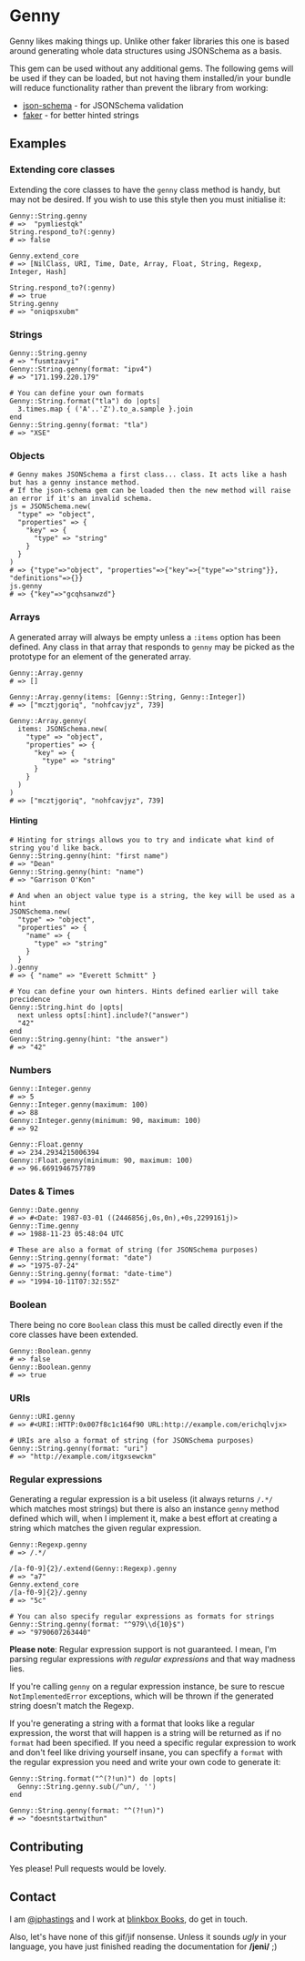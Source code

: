 # Genny

Genny likes making things up. Unlike other faker libraries this one is based around generating whole data structures using JSONSchema as a basis.

This gem can be used without any additional gems. The following gems will be used if they can be loaded, but not having them installed/in your bundle will reduce functionality rather than prevent the library from working:

- [json-schema](https://rubygems.org/gems/json-schema) - for JSONSchema validation
- [faker](https://rubygems.org/gems/faker) - for better hinted strings

## Examples

### Extending core classes

Extending the core classes to have the `genny` class method is handy, but may not be desired. If you wish to use this style then you must initialise it:

```
Genny::String.genny
# =>  "pymliestqk" 
String.respond_to?(:genny)
# => false

Genny.extend_core
# => [NilClass, URI, Time, Date, Array, Float, String, Regexp, Integer, Hash]

String.respond_to?(:genny)
# => true
String.genny
# => "oniqpsxubm"
```

### Strings

```
Genny::String.genny
# => "fusmtzavyi"
Genny::String.genny(format: "ipv4")
# => "171.199.220.179"

# You can define your own formats
Genny::String.format("tla") do |opts|
  3.times.map { ('A'..'Z').to_a.sample }.join
end
Genny::String.genny(format: "tla")
# => "XSE"
```

### Objects

```
# Genny makes JSONSchema a first class... class. It acts like a hash but has a genny instance method.
# If the json-schema gem can be loaded then the new method will raise an error if it's an invalid schema.
js = JSONSchema.new(
  "type" => "object",
  "properties" => {
    "key" => {
      "type" => "string"
    }
  }
)
# => {"type"=>"object", "properties"=>{"key"=>{"type"=>"string"}}, "definitions"=>{}}
js.genny
# => {"key"=>"gcqhsanwzd"}
```

### Arrays

A generated array will always be empty unless a `:items` option has been defined. Any class in that array that responds to `genny` may be picked as the prototype for an element of the generated array.

```
Genny::Array.genny
# => []

Genny::Array.genny(items: [Genny::String, Genny::Integer])
# => ["mcztjgoriq", "nohfcavjyz", 739]

Genny::Array.genny(
  items: JSONSchema.new(
    "type" => "object",
    "properties" => {
      "key" => {
        "type" => "string"
      }
    }
  )
)
# => ["mcztjgoriq", "nohfcavjyz", 739]
```

#### Hinting

```
# Hinting for strings allows you to try and indicate what kind of string you'd like back.
Genny::String.genny(hint: "first name")
# => "Dean"
Genny::String.genny(hint: "name")
# => "Garrison O'Kon"

# And when an object value type is a string, the key will be used as a hint
JSONSchema.new(
  "type" => "object",
  "properties" => {
    "name" => {
      "type" => "string"
    }
  }
).genny
# => { "name" => "Everett Schmitt" }

# You can define your own hinters. Hints defined earlier will take precidence
Genny::String.hint do |opts|
  next unless opts[:hint].include?("answer")
  "42"
end
Genny::String.genny(hint: "the answer")
# => "42"
```

### Numbers

```
Genny::Integer.genny
# => 5
Genny::Integer.genny(maximum: 100)
# => 88
Genny::Integer.genny(minimum: 90, maximum: 100)
# => 92

Genny::Float.genny
# => 234.2934215006394
Genny::Float.genny(minimum: 90, maximum: 100)
# => 96.6691946757789 
```

### Dates & Times

```
Genny::Date.genny
# => #<Date: 1987-03-01 ((2446856j,0s,0n),+0s,2299161j)> 
Genny::Time.genny
# => 1988-11-23 05:48:04 UTC 

# These are also a format of string (for JSONSchema purposes)
Genny::String.genny(format: "date")
# => "1975-07-24"
Genny::String.genny(format: "date-time")
# => "1994-10-11T07:32:55Z"
```

### Boolean

There being no core `Boolean` class this must be called directly even if the core classes have been extended.

```
Genny::Boolean.genny
# => false
Genny::Boolean.genny
# => true
```

### URIs

```
Genny::URI.genny
# => #<URI::HTTP:0x007f8c1c164f90 URL:http://example.com/erichqlvjx>

# URIs are also a format of string (for JSONSchema purposes)
Genny::String.genny(format: "uri")
# => "http://example.com/itgxsewckm"
```

### Regular expressions

Generating a regular expression is a bit useless (it always returns `/.*/` which matches most strings) but there is also an instance `genny` method defined which will, when I implement it, make a best effort at creating a string which matches the given regular expression.

```
Genny::Regexp.genny
# => /.*/

/[a-f0-9]{2}/.extend(Genny::Regexp).genny
# => "a7"
Genny.extend_core
/[a-f0-9]{2}/.genny
# => "5c"

# You can also specify regular expressions as formats for strings
Genny::String.genny(format: "^979\\d{10}$")
# => "9790607263440"
```

**Please note**: Regular expression support is not guaranteed. I mean, I'm parsing regular expressions *with regular expressions* and that way madness lies.

If you're calling `genny` on a regular expression instance, be sure to rescue `NotImplementedError` exceptions, which will be thrown if the generated string doesn't match the Regexp.

If you're generating a string with a format that looks like a regular expression, the worst that will happen is a string will be returned as if no `format` had been specified. If you need a specific regular expression to work and don't feel like driving yourself insane, you can specfify a `format` with the regular expression you need and write your own code to generate it:

```
Genny::String.format("^(?!un)") do |opts|
  Genny::String.genny.sub(/^un/, '')
end

Genny::String.genny(format: "^(?!un)")
# => "doesntstartwithun"
```

## Contributing

Yes please! Pull requests would be lovely.

## Contact

I am [@jphastings](https://twitter.com/jphastings) and I work at [blinkbox Books](https://github.com/blinkboxbooks), do get in touch.

Also, let's have none of this gif/jif nonsense. Unless it sounds *ugly* in your language, you have just finished reading the documentation for **/jeni/** ;)